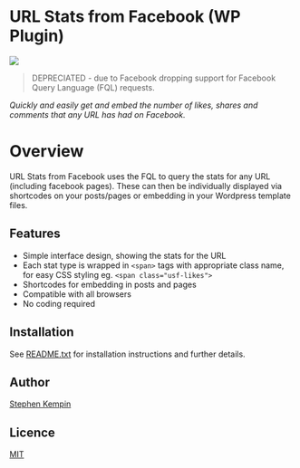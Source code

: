 # URL Stats from Facebook (WP Plugin)
![](https://github.com/SKempin/url-stats-from-facebook/blob/master/icon.jpg)
> DEPRECIATED - due to Facebook dropping support for Facebook Query Language (FQL) requests.

*Quickly and easily get and embed the number of likes, shares and comments that any URL has had on Facebook.*



# Overview
URL Stats from Facebook uses the FQL to query the stats for any URL (including facebook pages). These can then be individually displayed via shortcodes on your posts/pages or embedding in your Wordpress template files.

## Features
* Simple interface design, showing the stats for the URL
* Each stat type is wrapped in `<span>` tags with appropriate class name, for easy CSS styling eg. `<span class="usf-likes">`
* Shortcodes for embedding in posts and pages
* Compatible with all browsers
* No coding required

## Installation
See [README.txt](README.txt) for installation instructions and further details.

## Author
[Stephen Kempin](http://www.stephenkempin.co.uk)

## Licence
[MIT](https://github.com/SKempin/url-stats-from-facebook/blob/master/LICENSE)
